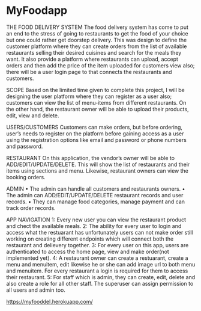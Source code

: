 # MyFoodapp


THE FOOD DELIVERY SYSTEM
The food delivery system has come to put an end to the stress of going to restaurants to get the food of your choice but one could rather get doorstep delivery. This was design to define the customer platform where they can create orders from the list of available restaurants selling their desired cuisines and search for the meals they want. It also provide a platform where restaurants can upload, accept orders and then add the price of the item uploaded for customers view also; there will be a user login page to that connects the restaurants and customers. 

SCOPE
Based on the limited time given to complete this project, I will be designing the user platform where they can register as a user also; customers can view the list of menu-items from different restaurants. On the other hand, the restaurant owner will be able to upload their products, edit, view and delete.

USERS/CUSTOMERS
Customers can make orders, but before ordering, user’s needs to register on the platform before gaining access as a user using the registration options like email and password or phone numbers and password.

RESTAURANT
On this application, the vendor’s owner will be able to ADD/EDIT/UPDATE/DELETE. This will show the list of restaurants and their items using sections and menu. Likewise, restaurant owners can view the booking orders.

ADMIN
•         The admin can handle all customers and restaurants owners.
•         The admin can ADD/EDIT/UPDATE/DELETE restaurant records and user records.
•         They can manage food categories, manage payment and can track order records.
 
APP NAVIGATION
1: Every new user you can view the restaurant product and chect the available meals.
2: The ability for every user to login and access what the restuarant has unfortunately users can not make order still working on creating different endpoints which will connect both the restaurant and delievery together.
3: For every user on this app, users are authenticated to access the home page, view and make order(not implemented yet).
4: A restaurant owner can create a restuarant, create a menu and menuitem, edit likewise he or she can add image url to both menu and menuitem. For every restaurant a login is required for them to access their restaurant.
5: For staff which is admin, they can create, edit, delete and also create a role for all other staff.
The superuser can assign permission to all users and admin too.

https://myfooddel.herokuapp.com/



